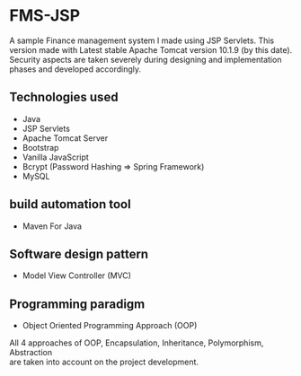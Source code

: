 # FMS-JSP
A sample Finance management system I made using JSP Servlets.
This version made with Latest stable Apache Tomcat version 10.1.9 (by this date). </br>
Security aspects are taken severely during designing and implementation phases and developed accordingly.

## Technologies used

- Java
- JSP Servlets
- Apache Tomcat Server
- Bootstrap
- Vanilla JavaScript
- Bcrypt (Password Hashing => Spring Framework)
- MySQL

## build automation tool
- Maven For Java

## Software design pattern

- Model View Controller (MVC)

## Programming paradigm
- Object Oriented Programming Approach (OOP) 

All 4 approaches of OOP, Encapsulation, Inheritance, Polymorphism, Abstraction </br> 
are taken into account on the project development.
